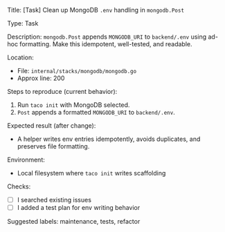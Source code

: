 
Title: [Task] Clean up MongoDB `.env` handling in `mongodb.Post`

Type: Task

Description:
`mongodb.Post` appends `MONGODB_URI` to `backend/.env` using ad-hoc formatting. Make this idempotent, well-tested, and readable.

Location:
- File: `internal/stacks/mongodb/mongodb.go`
- Approx line: 200

Steps to reproduce (current behavior):
1. Run `taco init` with MongoDB selected.
2. `Post` appends a formatted `MONGODB_URI` to `backend/.env`.

Expected result (after change):
- A helper writes env entries idempotently, avoids duplicates, and preserves file formatting.

Environment:
- Local filesystem where `taco init` writes scaffolding

Checks:
- [ ] I searched existing issues
- [ ] I added a test plan for env writing behavior

Suggested labels: maintenance, tests, refactor
